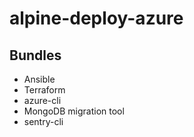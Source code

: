 # alpine-deploy-azure

## Bundles

- Ansible
- Terraform
- azure-cli
- MongoDB migration tool
- sentry-cli
